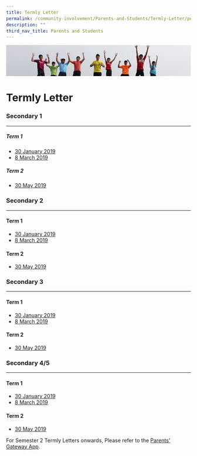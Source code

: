 ```yaml
---
title: Termly Letter
permalink: /community-involvement/Parents-and-Students/Termly-Letter/permalink/
description: ""
third_nav_title: Parents and Students
---
```

![](/images/Banner.jpg)

Termly Letter
=============

### Secondary 1
-----------

##### Term 1
*   [30 January 2019](https://drive.google.com/open?id=0B300llo1BpDVNktGSEpmZnV6aFZSX2VZUXVheUZlQWRCLWRv)
*   [8 March 2019](https://drive.google.com/open?id=0B300llo1BpDVWS1SQi1HblBLTExVR0xZaWF4T090amQyR053)

##### Term 2

*   [30 May 2019](https://drive.google.com/open?id=0B300llo1BpDVQ2JBVmZTWFVramQzMHRTd24xYzl1VlRpMndN)

### Secondary 2
-----------

#### Term 1

*   [30 January 2019](https://drive.google.com/open?id=0B300llo1BpDVUWRnSTV6WEdwYjRHMVhDVlNHNUl0TTl6R19B)
*   [8 March 2019](https://drive.google.com/open?id=0B300llo1BpDVbENJd1p5bnItaTJfNVJKTF9Vdzl6Vlo4bExz)

  

#### Term 2

*   [30 May 2019](https://drive.google.com/open?id=0B300llo1BpDVTmZURXY1M3QwMGc1SDJzSVFwVW1LcG5KM1Jz)

### Secondary 3
-----------

#### Term 1

*   [30 January 2019](https://drive.google.com/open?id=0B300llo1BpDVTnZ5ekNvREpBQ1hlZXZUQkQzNkJhYXdzUTdN)
*   [8 March 2019](https://drive.google.com/open?id=0B300llo1BpDVUVpEYXVCRXY0aXRRd21iSVVtTGt5UXB6aFdj)

  

#### Term 2

*   [30 May 2019](https://drive.google.com/open?id=0B300llo1BpDVTnlQWUI1NFYzWTVFRzBtejRwcExRSlNlVEZv)

### Secondary 4/5
-------------

#### Term 1

*   [30 January 2019](https://drive.google.com/open?id=0B300llo1BpDVTmVCRmh6eEtKNDhFX2wwdUFldV81OHVjWGlB)
*   [8 March 2019](https://drive.google.com/open?id=0B300llo1BpDVX3Mwel9aRm9FVzBicnlkeFlwc0lpYnNfUV9n)

  

#### Term 2

*   [30 May 2019](https://drive.google.com/open?id=0B300llo1BpDVWGFoa2E2a3lCSDBZdFFGYUhsU1gyb25zS0Vr)


For Semester 2 Termly Letters onwards, Please refer to the [Parents' Gateway App](/community-involvement/Parents-and-Students/Parents-Gateway/permalink/).